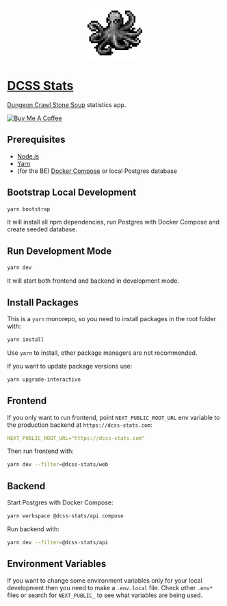 <p align="center">
  <img width="128" height="128" src="./apps/web/public/logo-256.png">
</p>

# [DCSS Stats](https://dcss-stats.com/)

[Dungeon Crawl Stone Soup](https://crawl.develz.org/) statistics app.

<a href="https://www.buymeacoffee.com/totalnoob" target="_blank"><img src="https://cdn.buymeacoffee.com/buttons/v2/default-yellow.png" alt="Buy Me A Coffee" style="height: 60px !important;width: 217px !important;" ></a>

## Prerequisites

- [Node.js](https://nodejs.org/)
- [Yarn](https://yarnpkg.com/)
- (for the BE) [Docker Compose](https://docs.docker.com/compose/) or local Postgres database

## Bootstrap Local Development

```sh
yarn bootstrap
```

It will install all npm dependencies, run Postgres with Docker Compose and create seeded database.

## Run Development Mode

```sh
yarn dev
```

It will start both frontend and backend in development mode.

## Install Packages

This is a `yarn` monorepo, so you need to install packages in the root folder with:

```sh
yarn install
```

Use `yarn` to install, other package managers are not recommended.

If you want to update package versions use:

```sh
yarn upgrade-interactive
```

## Frontend

If you only want to run frontend, point `NEXT_PUBLIC_ROOT_URL` env variable to the production backend at `https://dcss-stats.com`:

```yml
NEXT_PUBLIC_ROOT_URL="https://dcss-stats.com"
```

Then run frontend with:

```sh
yarn dev --filter=@dcss-stats/web
```

## Backend

Start Postgres with Docker Compose:

```sh
yarn workspace @dcss-stats/api compose
```

Run backend with:

```sh
yarn dev --filter=@dcss-stats/api
```

## Environment Variables

If you want to change some environment variables only for your local development then you need to make a `.env.local` file. Check other `.env*` files or search for `NEXT_PUBLIC_` to see what variables are being used.
